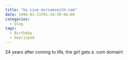 ```yaml
---
title: "Go Live miriamseith.com"
date: 1996-01-21T01:34:30-04:00
categories:
  - blog
tags:
  - Birthday
  - Overjoyed
---
```


24 years after coming to life, the girl gets a .com domain!
